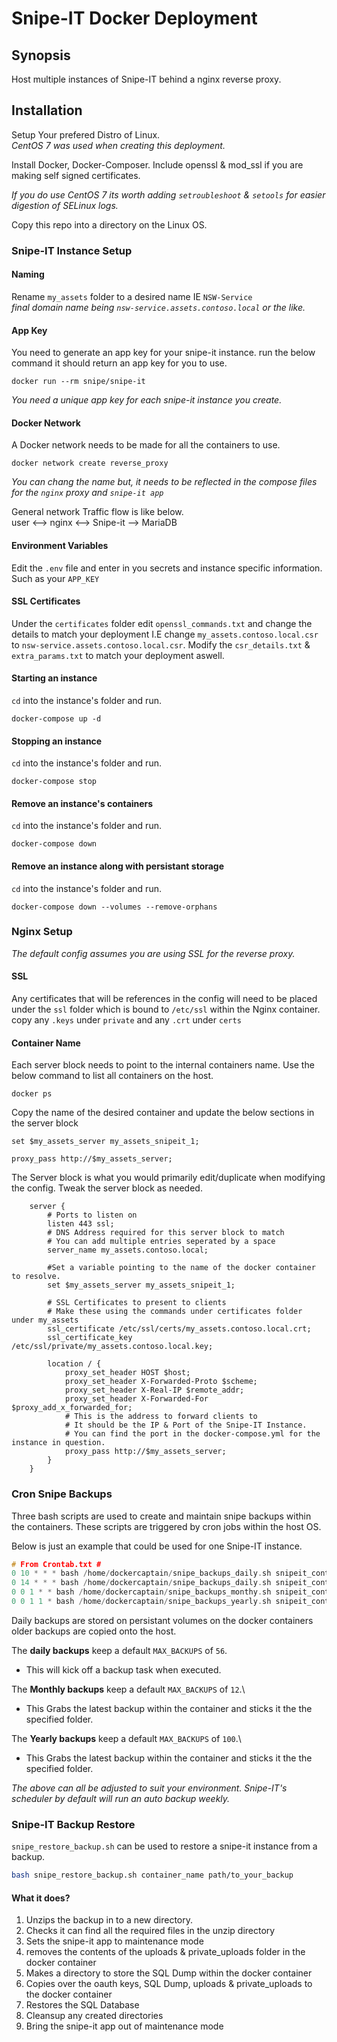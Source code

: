 # Snipe-IT Docker Deployment
## Synopsis
Host multiple instances of Snipe-IT behind a nginx reverse proxy.

## Installation

Setup Your prefered Distro of Linux.\
_CentOS 7 was used when creating this deployment._

Install Docker, Docker-Composer. Include openssl & mod_ssl if you are making self signed certificates. 

_If you do use CentOS 7 its worth adding `setroubleshoot` & `setools` for easier digestion of SELinux logs._

Copy this repo into a directory on the Linux OS.

### Snipe-IT Instance Setup
#### Naming
Rename `my_assets` folder to a desired name IE `NSW-Service`\
_final domain name being `nsw-service.assets.contoso.local` or the like._

#### App Key
You need to generate an app key for your snipe-it instance. run the below command it should return an app key for you to use.

```shell
docker run --rm snipe/snipe-it
```
_You need a unique app key for each snipe-it instance you create._

#### Docker Network
A Docker network needs to be made for all the containers to use.
```shell
docker network create reverse_proxy
```
_You can chang the name but, it needs to be reflected in the compose files for the `nginx` proxy and `snipe-it app`_

General network Traffic flow is like below.\
user <--> nginx <--> Snipe-it --> MariaDB

#### Environment Variables
Edit the `.env` file and enter in you secrets and instance specific information. Such as your `APP_KEY`

#### SSL Certificates

Under the `certificates` folder edit `openssl_commands.txt` and change the details to match your deployment I.E change `my_assets.contoso.local.csr` to `nsw-service.assets.contoso.local.csr`. Modify the `csr_details.txt` & `extra_params.txt` to match your deployment aswell.

#### Starting an instance

`cd` into the instance's folder and run.

```shell
docker-compose up -d
```
#### Stopping an instance

`cd` into the instance's folder and run.

```shell
docker-compose stop
```

#### Remove an instance's containers

`cd` into the instance's folder and run.

```shell
docker-compose down
```

#### Remove an instance along with persistant storage

`cd` into the instance's folder and run.

```shell
docker-compose down --volumes --remove-orphans
```

### Nginx Setup

_The default config assumes you are using SSL for the reverse proxy._
#### SSL
Any certificates that will be references in the config will need to be placed under the `ssl` folder which is bound to `/etc/ssl` within the Nginx container. copy any `.keys` under `private` and any `.crt` under `certs`
#### Container Name
Each server block needs to point to the internal containers name. Use the below command to list all containers on the host.
```shell
docker ps
```

Copy the name of the desired container and update the below sections in the server block

```nginx
set $my_assets_server my_assets_snipeit_1;

proxy_pass http://$my_assets_server;
```


The Server block is what you would primarily edit/duplicate when modifying the config. Tweak the server block as needed.

~~~nginx
	server {
        # Ports to listen on
		listen 443 ssl;
        # DNS Address required for this server block to match
        # You can add multiple entries seperated by a space
		server_name my_assets.contoso.local;

		#Set a variable pointing to the name of the docker container to resolve.
		set $my_assets_server my_assets_snipeit_1;		

        # SSL Certificates to present to clients
        # Make these using the commands under certificates folder under my_assets
		ssl_certificate /etc/ssl/certs/my_assets.contoso.local.crt;
		ssl_certificate_key /etc/ssl/private/my_assets.contoso.local.key;

		location / {
			proxy_set_header HOST $host;
			proxy_set_header X-Forwarded-Proto $scheme;
			proxy_set_header X-Real-IP $remote_addr;
			proxy_set_header X-Forwarded-For $proxy_add_x_forwarded_for;
            # This is the address to forward clients to
            # It should be the IP & Port of the Snipe-IT Instance.
            # You can find the port in the docker-compose.yml for the instance in question.
			proxy_pass http://$my_assets_server;
		}
	}	
~~~

### Cron Snipe Backups

Three bash scripts are used to create and maintain snipe backups within the containers. These scripts are triggered by cron jobs within the host OS.



Below is just an example that could be used for one Snipe-IT instance.

```c
# From Crontab.txt #
0 10 * * * bash /home/dockercaptain/snipe_backups_daily.sh snipeit_container_name # Backup 10am
0 14 * * * bash /home/dockercaptain/snipe_backups_daily.sh snipeit_container_name # Backup pm
0 0 1 * * bash /home/dockercaptain/snipe_backups_monthy.sh snipeit_container_name ...Path.../my_assets/backups/monthly/ # Backup monthly
0 0 1 1 * bash /home/dockercaptain/snipe_backups_yearly.sh snipeit_container_name ...Path.../my_assets/backups/yearly/ # Backup yearly

```
Daily backups are stored on persistant volumes on the docker containers older backups are copied onto the host.

The **daily backups** keep a default `MAX_BACKUPS` of `56`.
 * This will kick off a backup task when executed.

The **Monthly backups** keep a default `MAX_BACKUPS` of `12`.\
 * This Grabs the latest backup within the container and sticks it the the specified folder.

The **Yearly backups** keep a default `MAX_BACKUPS` of `100`.\
 * This Grabs the latest backup within the container and sticks it the the    specified folder.

_The above can all be adjusted to suit your environment. Snipe-IT's scheduler by default will run an auto backup weekly._

### Snipe-IT Backup Restore

`snipe_restore_backup.sh` can be used to restore a snipe-it instance from a backup.
```bash
bash snipe_restore_backup.sh container_name path/to_your_backup
```
#### What it does?
1. Unzips the backup in to a new directory.
2. Checks it can find all the required files in the  unzip directory
3. Sets the snipe-it app to maintenance mode
4. removes the contents of the uploads & private_uploads folder in the docker container
5. Makes a directory to store the SQL Dump within the docker container
6. Copies over the oauth keys, SQL Dump, uploads & private_uploads to the docker container
7. Restores the SQL Database
8. Cleansup any created directories
9. Bring the snipe-it app out of maintenance mode





